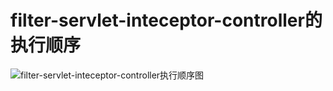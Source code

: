 # filter-servlet-inteceptor-controller的执行顺序

![filter-servlet-inteceptor-controller执行顺序图](/images/filter-servlet-inteceptor-controller执行顺序图.png)